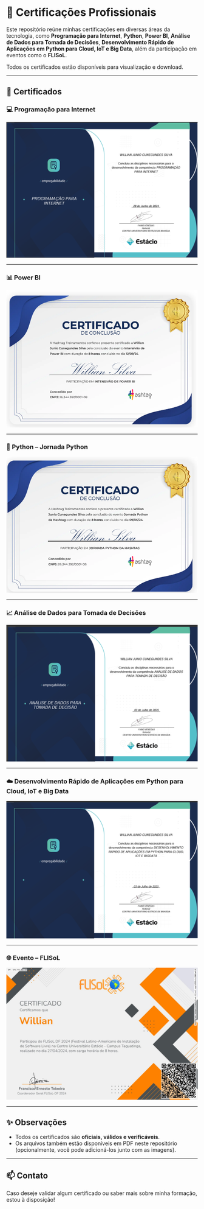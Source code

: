 # 📜 Certificações Profissionais

Este repositório reúne minhas certificações em diversas áreas da tecnologia, como **Programação para Internet**, **Python**, **Power BI**, **Análise de Dados para Tomada de Decisões**, **Desenvolvimento Rápido de Aplicações em Python para Cloud, IoT e Big Data**, além da participação em eventos como o **FLISoL**.

Todos os certificados estão disponíveis para visualização e download.

---

## 📂 Certificados

### 💻 Programação para Internet
![Certificado de Programação para Internet](./certificados-img/Programacao_para_internet.png)

---

### 📊 Power BI
![Certificado de Power BI](./certificados-img/Power_Bi.png)

---

### 🐍 Python – Jornada Python
![Certificado de Python](./certificados-img/Jornada_Python.png)

---

### 📈 Análise de Dados para Tomada de Decisões
![Certificado de Análise de Dados](./certificados-img/Analise_de_dados.png)

---

### ☁️ Desenvolvimento Rápido de Aplicações em Python para Cloud, IoT e Big Data
![Certificado de Desenvolvimento em Python para Cloud, IoT e Big Data](./certificados-img/desenvolvimento_rapido_python.png)

---

### 🌐 Evento – FLISoL
![Certificado de Participação – FLISoL](./certificados-img/flisol.jpg)

---

## ✨ Observações

- Todos os certificados são **oficiais, válidos e verificáveis**.
- Os arquivos também estão disponíveis em PDF neste repositório (opcionalmente, você pode adicioná-los junto com as imagens).

---

## 📫 Contato

Caso deseje validar algum certificado ou saber mais sobre minha formação, estou à disposição!
